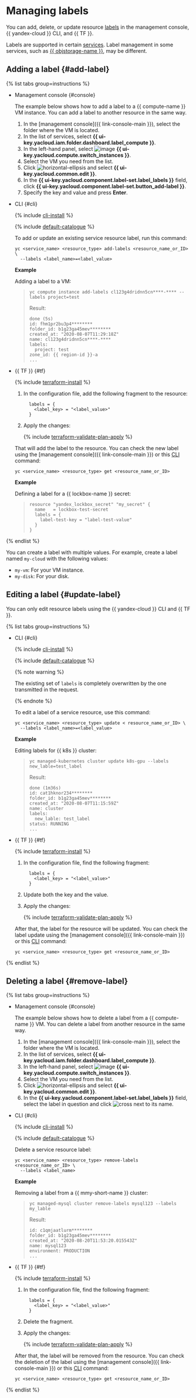# Managing labels

You can add, delete, or update resource [labels](../concepts/labels.md#services) in the management console, {{ yandex-cloud }} CLI, and {{ TF }}.

Labels are supported in certain [services](../concepts/labels.md#services). Label management in some services, such as [{{ objstorage-name }}](../../storage/operations/buckets/tagging.md), may be different.

## Adding a label {#add-label}

{% list tabs group=instructions %}

- Management console {#console}

   The example below shows how to add a label to a {{ compute-name }} VM instance. You can add a label to another resource in the same way.

   1. In the [management console]({{ link-console-main }}), select the folder where the VM is located.
   1. In the list of services, select **{{ ui-key.yacloud.iam.folder.dashboard.label_compute }}**.
   1. In the left-hand panel, select ![image](../../_assets/console-icons/server.svg) **{{ ui-key.yacloud.compute.switch_instances }}**.
   1. Select the VM you need from the list.
   1. Click ![horizontal-ellipsis](../../_assets/console-icons/ellipsis.svg) and select **{{ ui-key.yacloud.common.edit }}**.
   1. In the **{{ ui-key.yacloud.component.label-set.label_labels }}** field, click **{{ ui-key.yacloud.component.label-set.button_add-label }}**.
   1. Specify the key and value and press **Enter**.

- CLI {#cli}

   {% include [cli-install](../../_includes/cli-install.md) %}

   {% include [default-catalogue](../../_includes/default-catalogue.md) %}

   To add or update an existing service resource label, run this command:

   ```
   yc <service_name> <resource_type> add-labels <resource_name_or_ID> \
     --labels <label_name>=<label_value>
   ```

   **Example**

   Adding a label to a VM:

   > ```
   > yc compute instance add-labels cl123g4dridnn5cn****-**** --labels project=test
   > ```
   >
   > Result:
   >
   > ```
   > done (5s)
   > id: fhm1pr2bu3p4********
   > folder_id: b1g23ga45mev********
   > created_at: "2020-08-07T11:29:18Z"
   > name: cl123g4dridnn5cn****-****
   > labels:
   >   project: test
   > zone_id: {{ region-id }}-a
   > ...
   > ```

- {{ TF }} {#tf}

   {% include [terraform-install](../../_includes/terraform-install.md) %}

   1. In the configuration file, add the following fragment to the resource:

      ```
        labels = {
          <label_key> = "<label_value>"
        }
      ```

   1. Apply the changes:

      {% include [terraform-validate-plan-apply](../../_tutorials/_tutorials_includes/terraform-validate-plan-apply.md) %}

   That will add the label to the resource. You can check the new label using the [management console]({{ link-console-main }}) or this [CLI](../../cli/quickstart.md) command:

   ```
   yc <service_name> <resource_type> get <resource_name_or_ID>
   ```

   **Example**

   Defining a label for a {{ lockbox-name }} secret:

   > ```
   > resource "yandex_lockbox_secret" "my_secret" {
   >   name   = lockbox-test-secret
   >   labels = {
   >     label-test-key = "label-test-value"
   >   }
   > }
   > ```

{% endlist %}

You can create a label with multiple values. For example, create a label named `my-cloud` with the following values:

* `my-vm`: For your VM instance.
* `my-disk`: For your disk.

## Editing a label {#update-label}

You can only edit resource labels using the {{ yandex-cloud }} CLI and {{ TF }}.

{% list tabs group=instructions %}

- CLI {#cli}

   {% include [cli-install](../../_includes/cli-install.md) %}

   {% include [default-catalogue](../../_includes/default-catalogue.md) %}

   {% note warning %}

   The existing set of `labels` is completely overwritten by the one transmitted in the request.

   {% endnote %}

   To edit a label of a service resource, use this command:

   ```
   yc <service_name> <resource_type> update < resource_name_or_ID> \
     --labels <label_name>=<label_value>
   ```

   **Example**

   Editing labels for {{ k8s }} cluster:

   > ```
   > yc managed-kubernetes cluster update k8s-gpu --labels new_lable=test_label
   > ```
   >
   > Result:
   >
   > ```
   > done (1m36s)
   > id: cat1hknor234********
   > folder_id: b1g23ga45mev********
   > created_at: "2020-08-07T11:15:59Z"
   > name: cluster
   > labels:
   >   new_lable: test_label
   > status: RUNNING
   > ...
   > ```

- {{ TF }} {#tf}

   {% include [terraform-install](../../_includes/terraform-install.md) %}

   1. In the configuration file, find the following fragment:

      ```
        labels = {
          <label_key> = "<label_value>"
        }
      ```

   1. Update both the key and the value.
   1. Apply the changes:

      {% include [terraform-validate-plan-apply](../../_tutorials/_tutorials_includes/terraform-validate-plan-apply.md) %}

   After that, the label for the resource will be updated. You can check the label update using the [management console]({{ link-console-main }}) or this [CLI](../../cli/quickstart.md) command:

   ```
   yc <service_name> <resource_type> get <resource_name_or_ID>
   ```

{% endlist %}

## Deleting a label {#remove-label}

{% list tabs group=instructions %}

- Management console {#console}

   The example below shows how to delete a label from a {{ compute-name }} VM. You can delete a label from another resource in the same way.

   1. In the [management console]({{ link-console-main }}), select the folder where the VM is located.
   1. In the list of services, select **{{ ui-key.yacloud.iam.folder.dashboard.label_compute }}**.
   1. In the left-hand panel, select ![image](../../_assets/console-icons/server.svg) **{{ ui-key.yacloud.compute.switch_instances }}**.
   1. Select the VM you need from the list.
   1. Click ![horizontal-ellipsis](../../_assets/console-icons/ellipsis.svg) and select **{{ ui-key.yacloud.common.edit }}**.
   1. In the **{{ ui-key.yacloud.component.label-set.label_labels }}** field, select the label in question and click ![cross](../../_assets/console-icons/xmark.svg) next to its name.

- CLI {#cli}

   {% include [cli-install](../../_includes/cli-install.md) %}

   {% include [default-catalogue](../../_includes/default-catalogue.md) %}

   Delete a service resource label:

   ```
   yc <service_name> <resource_type> remove-labels <resource_name_or_ID> \
     --labels <label_name>
   ```

   **Example**

   Removing a label from a {{ mmy-short-name }} cluster:

   > ```
   > yc managed-mysql cluster remove-labels mysql123 --labels my_lable
   > ```
   >
   > Result:
   >
   > ```
   > id: c1qmjaatlurm********
   > folder_id: b1g23ga45mev********
   > created_at: "2020-08-20T11:53:20.015543Z"
   > name: mysql123
   > environment: PRODUCTION
   > ...
   > ```

- {{ TF }} {#tf}

   {% include [terraform-install](../../_includes/terraform-install.md) %}

   1. In the configuration file, find the following fragment:

      ```
        labels = {
          <label_key> = "<label_value>"
        }
      ```

   1. Delete the fragment.
   1. Apply the changes:

      {% include [terraform-validate-plan-apply](../../_tutorials/_tutorials_includes/terraform-validate-plan-apply.md) %}

   After that, the label will be removed from the resource. You can check the deletion of the label using the [management console]({{ link-console-main }}) or this [CLI](../../cli/quickstart.md) command:

   ```
   yc <service_name> <resource_type> get <resource_name_or_ID>
   ```

{% endlist %}
